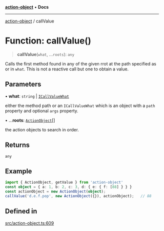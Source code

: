 [**action-object**](../README.md) • **Docs**

***

[action-object](../globals.md) / callValue

# Function: callValue()

> **callValue**(`what`, ...`roots`): `any`

Calls the first method found in any of the given rrot at the path 
specified as or in `what`. This is not a reactive call but one to 
obtain a value.

## Parameters

• **what**: `string` \| [`ICallValueWhat`](../interfaces/ICallValueWhat.md)

either the method path or an `ICallValueWhat` which is an object 
with a `path` property and optional `args` property.

• ...**roots**: [`ActionObject`](../classes/ActionObject.md)[]

the action objects to search in order.

## Returns

`any`

## Example

```ts
import { ActionObject, getValue } from 'action-object'
const object = { a: 1, b: 2, c: 3, d: { e: { f: [88] } } }
const actionObject = new ActionObject(object);
callValue('d.e.f.pop', new ActionObject({}), actionObject);   // 88
```

## Defined in

[src/action-object.ts:609](https://github.com/mksunny1/action-object/blob/c0bfb5553eaceeaf077143b5e92f03bc4b891b33/src/action-object.ts#L609)
